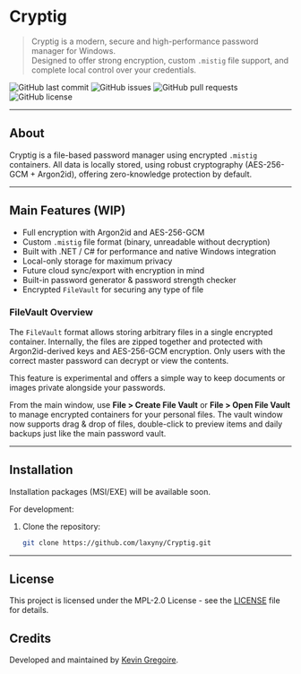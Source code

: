 # Cryptig

> Cryptig is a modern, secure and high-performance password manager for Windows.  
> Designed to offer strong encryption, custom `.mistig` file support, and complete local control over your credentials.

![GitHub last commit](https://img.shields.io/github/last-commit/laxyny/Cryptig?style=for-the-badge)
![GitHub issues](https://img.shields.io/github/issues/laxyny/Cryptig?style=for-the-badge)
![GitHub pull requests](https://img.shields.io/github/issues-pr/laxyny/Cryptig?style=for-the-badge)
![GitHub license](https://img.shields.io/github/license/laxyny/Cryptig?style=for-the-badge)

---

## About

Cryptig is a file-based password manager using encrypted `.mistig` containers.
All data is locally stored, using robust cryptography (AES-256-GCM + Argon2id), offering zero-knowledge protection by default.

---

## Main Features (WIP)

- Full encryption with Argon2id and AES-256-GCM
- Custom `.mistig` file format (binary, unreadable without decryption)
- Built with .NET / C# for performance and native Windows integration
- Local-only storage for maximum privacy
- Future cloud sync/export with encryption in mind
- Built-in password generator & password strength checker
- Encrypted `FileVault` for securing any type of file

### FileVault Overview

The `FileVault` format allows storing arbitrary files in a single encrypted
container. Internally, the files are zipped together and protected with
Argon2id-derived keys and AES-256-GCM encryption. Only users with the correct
master password can decrypt or view the contents.

This feature is experimental and offers a simple way to keep documents or
images private alongside your passwords.

From the main window, use **File > Create File Vault** or **File > Open File Vault**
to manage encrypted containers for your personal files.
The vault window now supports drag & drop of files, double-click to preview
items and daily backups just like the main password vault.

---

## Installation

Installation packages (MSI/EXE) will be available soon.

For development:
1. Clone the repository:
   ```bash
   git clone https://github.com/laxyny/Cryptig.git

---

## License

This project is licensed under the MPL-2.0 License - see the [LICENSE](LICENSE) file for details.

## Credits

Developed and maintained by [Kevin Gregoire](https://github.com/laxyny).
